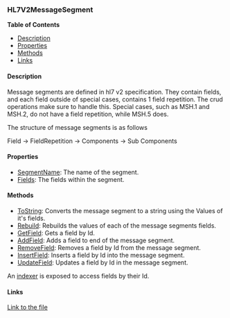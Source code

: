 ### HL7V2MessageSegment

**Table of Contents**
- [Description](#description)
- [Properties](#properties)
- [Methods](#methods)
- [Links](#links)

#### Description

Message segments are defined in hl7 v2 specification. They contain fields, and each field outside of special cases, contains 1 field repetition. The crud operations make sure to handle this. Special cases, such as MSH.1 and MSH.2, do not have a field repetition, while MSH.5 does.

The structure of message segments is as follows

Field -> FieldRepetition -> Components -> Sub Components

#### Properties

- [SegmentName](/api/ExpressionEvaluatorForDotNet.HL7V2MessageSegment.html#ExpressionEvaluatorForDotNet_HL7V2MessageSegment_SegmentName): The name of the segment.
- [Fields](/api/ExpressionEvaluatorForDotNet.HL7V2MessageSegment.html#ExpressionEvaluatorForDotNet_HL7V2MessageSegment_Fields): The fields within the segment. 

#### Methods

- [ToString](/api/ExpressionEvaluatorForDotNet.HL7V2MessageSegment.html#ExpressionEvaluatorForDotNet_HL7V2MessageSegment_ToString): Converts the message segment to a string using the Values of it's fields.
- [Rebuild](/api/ExpressionEvaluatorForDotNet.HL7V2MessageSegment.html#ExpressionEvaluatorForDotNet_HL7V2MessageSegment_Rebuild): Rebuilds the values of each of the message segments fields.
- [GetField](/api/ExpressionEvaluatorForDotNet.HL7V2MessageSegment.html#ExpressionEvaluatorForDotNet_HL7V2MessageSegment_GetField_System_Int32_): Gets a field by Id.
- [AddField](/api/ExpressionEvaluatorForDotNet.HL7V2MessageSegment.html#ExpressionEvaluatorForDotNet_HL7V2MessageSegment_AddField_System_String_System_Boolean_): Adds a field to end of the message segment.
- [RemoveField](/api/ExpressionEvaluatorForDotNet.HL7V2MessageSegment.html#ExpressionEvaluatorForDotNet_HL7V2MessageSegment_RemoveField_System_Int32_): Removes a field by Id from the message segment.
- [InsertField](/api/ExpressionEvaluatorForDotNet.HL7V2MessageSegment.html#ExpressionEvaluatorForDotNet_HL7V2MessageSegment_InsertField_System_Int32_System_String_): Inserts a field by Id into the message segment.
- [UpdateField](/api/ExpressionEvaluatorForDotNet.HL7V2MessageSegment.html#ExpressionEvaluatorForDotNet_HL7V2MessageSegment_UpdateField_System_Int32_System_String_): Updates a field by Id in the message segment.

An [indexer](/api/ExpressionEvaluatorForDotNet.HL7V2MessageSegment.html#ExpressionEvaluatorForDotNet_HL7V2MessageSegment_Item_System_Int32_) is exposed to access fields by their Id.

#### Links

[Link to the file](/api/ExpressionEvaluatorForDotNet.HL7V2MessageSegment.html)